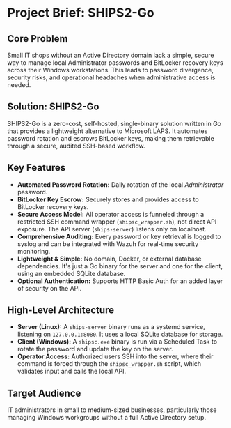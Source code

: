 # Project Brief: SHIPS2-Go

## Core Problem
Small IT shops without an Active Directory domain lack a simple, secure way to manage local Administrator passwords and BitLocker recovery keys across their Windows workstations. This leads to password divergence, security risks, and operational headaches when administrative access is needed.

## Solution: SHIPS2-Go
SHIPS2-Go is a zero-cost, self-hosted, single-binary solution written in Go that provides a lightweight alternative to Microsoft LAPS. It automates password rotation and escrows BitLocker keys, making them retrievable through a secure, audited SSH-based workflow.

## Key Features
- **Automated Password Rotation:** Daily rotation of the local *Administrator* password.
- **BitLocker Key Escrow:** Securely stores and provides access to BitLocker recovery keys.
- **Secure Access Model:** All operator access is funneled through a restricted SSH command wrapper (`shipsc_wrapper.sh`), not direct API exposure. The API server (`ships-server`) listens only on localhost.
- **Comprehensive Auditing:** Every password or key retrieval is logged to syslog and can be integrated with Wazuh for real-time security monitoring.
- **Lightweight & Simple:** No domain, Docker, or external database dependencies. It's just a Go binary for the server and one for the client, using an embedded SQLite database.
- **Optional Authentication:** Supports HTTP Basic Auth for an added layer of security on the API.

## High-Level Architecture
- **Server (Linux):** A `ships-server` binary runs as a systemd service, listening on `127.0.0.1:8080`. It uses a local SQLite database for storage.
- **Client (Windows):** A `shipsc.exe` binary is run via a Scheduled Task to rotate the password and update the key on the server.
- **Operator Access:** Authorized users SSH into the server, where their command is forced through the `shipsc_wrapper.sh` script, which validates input and calls the local API.

## Target Audience
IT administrators in small to medium-sized businesses, particularly those managing Windows workgroups without a full Active Directory setup.
